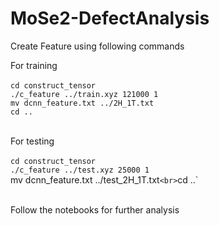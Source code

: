 # MoSe2-DefectAnalysis
Create Feature using following commands

For training <br><br>
`cd construct_tensor` <br>
`./c_feature ../train.xyz 121000 1` <br>
`mv dcnn_feature.txt ../2H_1T.txt` <br>
`cd ..` <br>

<br>For testing<br><br>
`cd construct_tensor` <br>
`./c_feature ../test.xyz 25000 1` <br>
  mv dcnn_feature.txt ../test_2H_1T.txt` <br>
`cd ..` <br>
<br>

Follow the notebooks for further analysis
